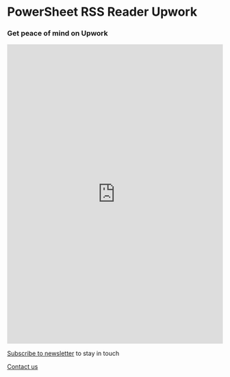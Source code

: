 # PowerSheet RSS Reader Upwork

### Get peace of mind on Upwork

<iframe width="100%" height="700" frameborder="0" src="https://docs.google.com/spreadsheet/pub?key=1rWnBxvS-7w7baSJjVcvTzefrPKKPm5qwrH5fJMEThhA&gid=0&gridlines=false&range=A1:D40&widget=false&chrome=false" title="Tiers Comparison"></iframe>


[Subscribe to newsletter](https://docs.google.com/forms/d/e/1FAIpQLScpRhK8vhKuAUBLmjoeZ8768dXokRD1uhjTe9xjINVBPk7ewA/viewform?usp=sf_link) to stay in touch

[Contact us](https://docs.google.com/forms/d/e/1FAIpQLSfXaCPD_zB4Cvvqs8wF2EISJhNE4-jk0bzz6PJkqeumzbh1gQ/viewform?usp=sf_link)
